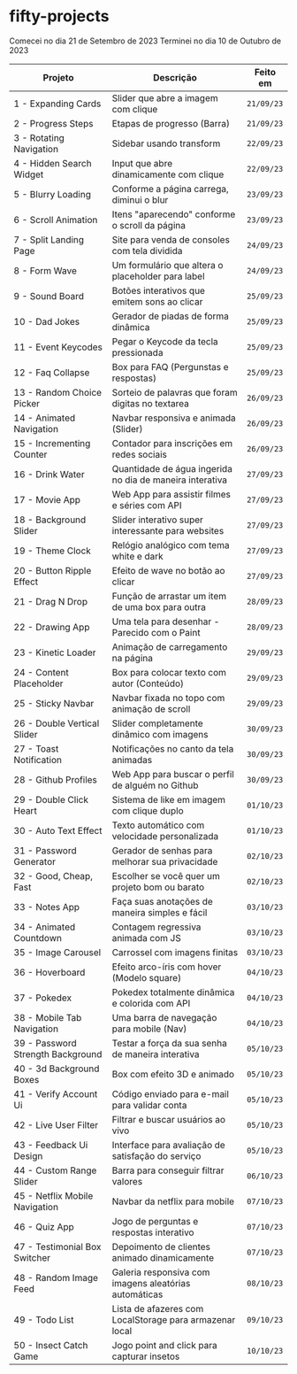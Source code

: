 # fifty-projects

Comecei no dia 21 de Setembro de 2023
Terminei no dia 10 de Outubro de 2023

| Projeto | Descrição | Feito em |
| --- | --- | --- |
| 1 - Expanding Cards | Slider que abre a imagem com clique | `21/09/23` |
| 2 - Progress Steps | Etapas de progresso (Barra) | `21/09/23` |
| 3 - Rotating Navigation | Sidebar usando transform | `22/09/23` |
| 4 - Hidden Search Widget | Input que abre dinamicamente com clique | `22/09/23` |
| 5 - Blurry Loading | Conforme a página carrega, diminui o blur | `23/09/23` |
| 6 - Scroll Animation | Itens "aparecendo" conforme o scroll da página | `23/09/23` |
| 7 - Split Landing Page | Site para venda de consoles com tela dividida | `24/09/23` |
| 8 - Form Wave | Um formulário que altera o placeholder para label | `24/09/23` |
| 9 - Sound Board | Botões interativos que emitem sons ao clicar | `25/09/23` |
| 10 - Dad Jokes | Gerador de piadas de forma dinâmica | `25/09/23` |
| 11 - Event Keycodes | Pegar o Keycode da tecla pressionada | `25/09/23` |
| 12 - Faq Collapse | Box para FAQ (Pergunstas e respostas) | `25/09/23` |
| 13 - Random Choice Picker | Sorteio de palavras que foram digitas no textarea | `26/09/23` |
| 14 - Animated Navigation | Navbar responsiva e animada (Slider) | `26/09/23` |
| 15 - Incrementing Counter | Contador para inscrições em redes sociais | `26/09/23` |
| 16 - Drink Water | Quantidade de água ingerida no dia de maneira interativa | `27/09/23` |
| 17 - Movie App | Web App para assistir filmes e séries com API | `27/09/23` |
| 18 - Background Slider | Slider interativo super interessante para websites | `27/09/23` |
| 19 - Theme Clock | Relógio analógico com tema white e dark | `27/09/23` |
| 20 - Button Ripple Effect | Efeito de wave no botão ao clicar | `27/09/23` | <!-- Parece muito com aqueles de framework css -->
| 21 - Drag N Drop | Função de arrastar um item de uma box para outra | `28/09/23` |
| 22 - Drawing App | Uma tela para desenhar - Parecido com o Paint | `28/09/23` |
| 23 - Kinetic Loader | Animação de carregamento na página | `29/09/23` |
| 24 - Content Placeholder | Box para colocar texto com autor (Conteúdo) | `29/09/23` |
| 25 - Sticky Navbar | Navbar fixada no topo com animação de scroll | `29/09/23` |
| 26 - Double Vertical Slider | Slider completamente dinâmico com imagens | `30/09/23` | <!-- Implementar isso em futuros projetos... Ótima ideia -->
| 27 - Toast Notification | Notificações no canto da tela animadas | `30/09/23` |
| 28 - Github Profiles | Web App para buscar o perfil de alguém no Github | `30/09/23` | <!-- Fazer o layout mobile -->
| 29 - Double Click Heart | Sistema de like em imagem com clique duplo | `01/10/23` |
| 30 - Auto Text Effect | Texto automático com velocidade personalizada | `01/10/23` |
| 31 - Password Generator | Gerador de senhas para melhorar sua privacidade | `02/10/23` |
| 32 - Good, Cheap, Fast | Escolher se você quer um projeto bom ou barato | `02/10/23` |
| 33 - Notes App | Faça suas anotações de maneira simples e fácil | `03/10/23` |
| 34 - Animated Countdown | Contagem regressiva animada com JS | `03/10/23` |
| 35 - Image Carousel | Carrossel com imagens finitas | `03/10/23` |
| 36 - Hoverboard | Efeito arco-íris com hover (Modelo square) | `04/10/23` |
| 37 - Pokedex | Pokedex totalmente dinâmica e colorida com API | `04/10/23` | <!-- Usar a ideia no meu projeto pessoal -->
| 38 - Mobile Tab Navigation | Uma barra de navegação para mobile (Nav) | `04/10/23` |
| 39 - Password Strength Background | Testar a força da sua senha  de maneira interativa | `05/10/23` |
| 40 - 3d Background Boxes | Box com efeito 3D e animado | `05/10/23` |
| 41 - Verify Account Ui | Código enviado para e-mail para validar conta | `05/10/23` |
| 42 - Live User Filter | Filtrar e buscar usuários ao vivo | `05/10/23` |
| 43 - Feedback Ui Design | Interface para avaliação de satisfação do serviço | `05/10/23` |
| 44 - Custom Range Slider | Barra para conseguir filtrar valores | `06/10/23` |
| 45 - Netflix Mobile Navigation | Navbar da netflix para mobile | `07/10/23` |
| 46 - Quiz App | Jogo de perguntas e respostas interativo | `07/10/23` |
| 47 - Testimonial Box Switcher | Depoimento de clientes animado dinamicamente | `07/10/23` |
| 48 - Random Image Feed | Galeria responsiva com imagens aleatórias automáticas | `08/10/23` |
| 49 - Todo List | Lista de afazeres com LocalStorage para armazenar local | `09/10/23` |
| 50 - Insect Catch Game | Jogo point and click para capturar insetos | `10/10/23` |


<!--     | x | x | `` |     -->




